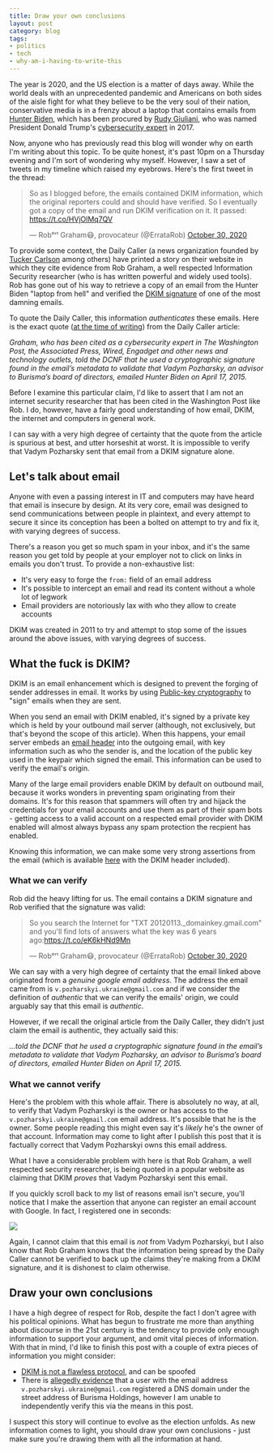 ```yaml
---
title: Draw your own conclusions
layout: post
category: blog
tags:
- politics
- tech
- why-am-i-having-to-write-this
---
```


The year is 2020, and the US election is a matter of days away. While the world deals with an unprecedented pandemic and Americans on both sides of the aisle fight for what they believe to be the very soul of their nation, conservative media is in a frenzy about a laptop that contains emails from [Hunter Biden](https://en.wikipedia.org/wiki/Hunter_Biden), which has been procured by [Rudy Giuliani](https://en.wikipedia.org/wiki/Rudy_Giuliani), who was named President Donald Trump's [cybersecurity expert](https://www.washingtonpost.com/news/powerpost/wp/2017/01/12/trump-names-rudy-giuliani-as-cybersecurity-adviser/) in 2017.

Now, anyone who has previously read this blog will wonder why on earth I'm writing about this topic. To be quite honest, it's past 10pm on a Thursday evening and I'm sort of wondering why myself. However, I saw a set of tweets in my timeline which raised my eyebrows. Here's the first tweet in the thread:

<blockquote class="twitter-tweet"><p lang="en" dir="ltr">So as I blogged before, the emails contained DKIM information, which the original reporters could and should have verified. So I eventually got a copy of the email and run DKIM verification on it. It passed: <a href="https://t.co/HVjOlMq7QV">https://t.co/HVjOlMq7QV</a></p>&mdash; Robᵉʳᵗ Graham😷, provocateur (@ErrataRob) <a href="https://twitter.com/ErrataRob/status/1322007153415200768?ref_src=twsrc%5Etfw">October 30, 2020</a></blockquote> <script async src="https://platform.twitter.com/widgets.js" charset="utf-8"></script> 

To provide some context, the Daily Caller (a news organization founded by [Tucker Carlson](https://en.wikipedia.org/wiki/Tucker_Carlson) among others) have printed a story on their website in which they cite evidence from Rob Graham, a well respected Information Security researcher (who is has written powerful and widely used tools). Rob has gone out of his way to retrieve a copy of an email from the Hunter Biden "laptop from hell" and verified the [DKIM signature](https://en.wikipedia.org/wiki/DomainKeys_Identified_Mail) of one of the most damning emails.

To quote the Daily Caller, this information _authenticates_ these emails. Here is the exact quote ([at the time of writing](https://web.archive.org/web/20201030052504/https://dailycaller.com/2020/10/29/cybersecurity-expert-authenticates-hunter-biden-burisma-email/)) from the Daily Caller article:

_Graham, who has been cited as a cybersecurity expert in The Washington Post, the Associated Press, Wired, Engadget and other news and technology outlets, told the DCNF that he used a cryptographic signature found in the email’s metadata to validate that Vadym Pozharsky, an advisor to Burisma’s board of directors, emailed Hunter Biden on April 17, 2015._

Before I examine this particular claim, I'd like to assert that I am not an internet security researcher that has been cited in the Washington Post like Rob. I do, however, have a fairly good understanding of how email, DKIM, the internet and computers in general work. 

I can say with a very high degree of certainty that the quote from the article is spurious at best, and utter horseshit at worst. It is impossible to verify that Vadym Pozharsky sent that email from a DKIM signature alone.

## Let's talk about email

Anyone with even a passing interest in IT and computers may have heard that email is insecure by design. At its very core, email was designed to send communications between people in plaintext, and every attempt to secure it since its conception has been a bolted on attempt to try and fix it, with varying degrees of success.

There's a reason you get so much spam in your inbox, and it's the same reason you get told by people at your employer not to click on links in emails you don't trust. To provide a non-exhaustive list:

  - It's very easy to forge the `from:` field of an email address
  - It's possible to intercept an email and read its content without a whole lot of legwork
  - Email providers are notoriously lax with who they allow to create accounts

DKIM was created in 2011 to try and attempt to stop some of the issues around the above issues, with varying degrees of success.

## What the fuck is DKIM?

DKIM is an email enhancement which is designed to prevent the forging of sender addresses in email. It works by using [Public-key cryptography](https://en.wikipedia.org/wiki/Public-key_cryptography) to "sign" emails when they are sent.

When you send an email with DKIM enabled, it's signed by a private key which is held by your outbound mail server (although, not exclusively, but that's beyond the scope of this article). When this happens, your email server embeds an [email header](https://en.wikipedia.org/wiki/Email#Header_fields) into the outgoing email, with key information such as who the sender is, and the location of the public key used in the keypair which signed the email. This information can be used to verify the email's origin.

Many of the large email providers enable DKIM by default on outbound mail, because it works wonders in preventing spam originating from their domains. It's for this reason that spammers will often try and hijack the credentials for your email accounts and use them as part of their spam bots - getting access to a valid account on a respected email provider with DKIM enabled will almost always bypass any spam protection the recpient has enabled.

Knowing this information, we can make some very strong assertions from the email (which is available [here](https://github.com/robertdavidgraham/hunter-dkim/blob/main/Meeting%20for%20coffee.eml) with the DKIM header included).

### What we can verify

Rob did the heavy lifting for us. The email contains a DKIM signature and Rob verified that the signature was valid:

<blockquote class="twitter-tweet"><p lang="en" dir="ltr">So you search the Internet for &quot;TXT 20120113._domainkey.gmail.com&quot; and you&#39;ll find lots of answers what the key was 6 years ago:<a href="https://t.co/eK6kHNd9Mn">https://t.co/eK6kHNd9Mn</a></p>&mdash; Robᵉʳᵗ Graham😷, provocateur (@ErrataRob) <a href="https://twitter.com/ErrataRob/status/1322009696149164032?ref_src=twsrc%5Etfw">October 30, 2020</a></blockquote> <script async src="https://platform.twitter.com/widgets.js" charset="utf-8"></script>

We can say with a very high degree of certainty that the email linked above originated from a _genuine google email address_. The address the email came from is `v.pozharskyi.ukraine@gmail.com` and if we consider the definition of *authentic* that we can verify the emails' origin, we could arguably say that this email is *authentic*.

However, if we recall the original article from the Daily Caller, they didn't just claim the email is authentic, they actually said this:

_...told the DCNF that he used a cryptographic signature found in the email’s metadata to validate that Vadym Pozharsky, an advisor to Burisma’s board of directors, emailed Hunter Biden on April 17, 2015._

### What we cannot verify

Here's the problem with this whole affair. There is absolutely no way, at all, to verify that Vadym Pozharskyi is the owner or has access to the `v.pozharskyi.ukraine@gmail.com` email address. It's possible that he is the owner. Some people reading this might even say it's _likely_ he's the owner of that account. Information may come to light after I publish this post that it is factually correct that Vadym Pozharskyi owns this email address.

What I have a considerable problem with here is that Rob Graham, a well respected security researcher, is being quoted in a popular website as claiming that DKIM _proves_ that Vadym Pozharskyi sent this email. 

If you quickly scroll back to my list of reasons email isn't secure, you'll notice that I make the assertion that anyone can register an email account with Google. In fact, I registered one in seconds:

![](https://i.ibb.co/Wn7cYRh/Elj-Pm-j-Vo-AA9gl-A.jpg)

Again, I cannot claim that this email is _not_ from Vadym Pozharskyi, but I also know that Rob Graham knows that the information being spread by the Daily Caller cannot be verified to back up the claims they're making from a DKIM signature, and it is dishonest to claim otherwise.

## Draw your own conclusions

I have a high degree of respect for Rob, despite the fact I don't agree with his political opinions. What has begun to frustrate me more than anything about discourse in the 21st century is the tendency to provide only enough information to support your argument, and omit vital pieces of information. With that in mind, I'd like to finish this post with a couple of extra pieces of information you might consider:

  - [DKIM is not a flawless protocol](https://noxxi.de/research/breaking-dkim-on-purpose-and-by-chance.html#spoofed_body_dhl), and can be spoofed
  - There is [allegedly evidence](https://blog.intelx.io/2020/10/14/an-osint-investigation-into-the-alleged-hunter-biden-email/) that a user with the email address `v.pozharskyi.ukraine@gmail.com` registered a DNS domain under the street address of Burisma Holdings, however I am unable to independently verify this via the means in this post.

I suspect this story will continue to evolve as the election unfolds. As new information comes to light, you should draw your own conclusions - just make sure you're drawing them with all the information at hand.

